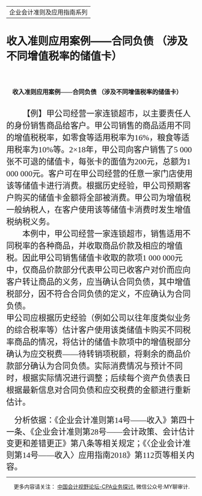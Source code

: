 ﻿<!DOCTYPE HTML PUBLIC "-//W3C//DTD HTML 4.0 Transitional//EN">
<HTML xmlns:o = "urn:schemas-microsoft-com:office:office"><HEAD><TITLE>收入准则应用案例——合同负债 （涉及不同增值税率的储值卡）</TITLE>
<META content="text/html; charset=gb2312" http-equiv=Content-Type>
<META name=GENERATOR content="MSHTML 11.00.10570.1001"><LINK rel=stylesheet 
href="_template.css"></HEAD>
<BODY>
<DIV id=nsbanner>
<DIV id=bannerrow1>
<TABLE class=bannerparthead>
  <TBODY>
  <TR id=hdr>
    <TD class=runninghead noWrap>企业会计准则及应用指南系列</TD></TR></TBODY></TABLE></DIV>
<DIV id=titlerow>
<H1 class=dtH1>收入准则应用案例——合同负债 （涉及不同增值税率的储值卡）</H1></DIV></DIV>
<DIV id=nstext><BR>
<H1 
style="MARGIN: 17pt 0cm 16.5pt; TEXT-INDENT: 12.05pt; mso-char-indent-count: 1.0"><A 
name=_Toc72425606></A><A name=_Toc11952162><SPAN 
style="mso-bookmark: _Toc72425606"><SPAN 
style="FONT-SIZE: 12pt; FONT-FAMILY: 宋体; LINE-HEIGHT: 240%; mso-ascii-font-family: Calibri; mso-ascii-theme-font: minor-latin; mso-fareast-theme-font: minor-fareast; mso-hansi-font-family: Calibri; mso-hansi-theme-font: minor-latin; mso-bidi-font-family: 黑体">收入准则应用案例</SPAN></SPAN></A><SPAN 
style="mso-bookmark: _Toc11952162"><SPAN 
style="mso-bookmark: _Toc72425606"><SPAN lang=EN-US 
style="FONT-SIZE: 12pt; LINE-HEIGHT: 240%; mso-bidi-font-family: 黑体"><FONT 
face=Calibri>——</FONT></SPAN></SPAN></SPAN><SPAN 
style="mso-bookmark: _Toc11952162"><SPAN 
style="mso-bookmark: _Toc72425606"><SPAN 
style="FONT-SIZE: 12pt; FONT-FAMILY: 宋体; LINE-HEIGHT: 240%; mso-ascii-font-family: Calibri; mso-ascii-theme-font: minor-latin; mso-fareast-theme-font: minor-fareast; mso-hansi-font-family: Calibri; mso-hansi-theme-font: minor-latin; mso-bidi-font-family: 黑体">合同负债</SPAN></SPAN></SPAN><SPAN 
style="mso-bookmark: _Toc11952162"><SPAN 
style="mso-bookmark: _Toc72425606"><SPAN 
style="FONT-SIZE: 12pt; LINE-HEIGHT: 240%; mso-bidi-font-family: 黑体"><FONT 
face=Calibri> </FONT></SPAN></SPAN></SPAN><SPAN 
style="mso-bookmark: _Toc11952162"><SPAN 
style="mso-bookmark: _Toc72425606"><SPAN 
style="FONT-SIZE: 12pt; FONT-FAMILY: 宋体; LINE-HEIGHT: 240%; mso-ascii-font-family: Calibri; mso-ascii-theme-font: minor-latin; mso-fareast-theme-font: minor-fareast; mso-hansi-font-family: Calibri; mso-hansi-theme-font: minor-latin; mso-bidi-font-family: 黑体">（涉及不同增值税率的储值卡）</SPAN></SPAN></SPAN><SPAN 
style="mso-bookmark: _Toc72425606"></SPAN><SPAN 
style="mso-bookmark: _Toc11952162"></SPAN><SPAN 
style="FONT-SIZE: 18pt; FONT-FAMILY: 宋体; LINE-HEIGHT: 240%; mso-ascii-theme-font: major-fareast; mso-fareast-theme-font: major-fareast; mso-hansi-theme-font: major-fareast"> 
</SPAN><SPAN lang=EN-US><o:p></o:p></SPAN></H1>
<P class=Default 
style="LAYOUT-GRID-MODE: char; MARGIN: 0cm 0cm 0pt; LINE-HEIGHT: 150%; TEXT-INDENT: 32pt; mso-char-indent-count: 2.0"><FONT 
size=3><SPAN 
style="FONT-SIZE: 16pt; FONT-FAMILY: 宋体; LINE-HEIGHT: 150%; mso-ascii-theme-font: major-fareast; mso-fareast-theme-font: major-fareast; mso-hansi-theme-font: major-fareast; mso-bidi-font-family: 仿宋-宋">【例】甲公司经营一家连锁超市，以主要责任人的身份销售商品给客户。甲公司销售的商品适用不同的增值税税率，如零食等适用税率为</SPAN><SPAN 
lang=EN-US 
style='FONT-SIZE: 16pt; FONT-FAMILY: 宋体; LINE-HEIGHT: 150%; mso-ascii-theme-font: major-fareast; mso-fareast-theme-font: major-fareast; mso-hansi-theme-font: major-fareast; mso-bidi-font-family: "Times New Roman"'>16%</SPAN><SPAN 
style="FONT-SIZE: 16pt; FONT-FAMILY: 宋体; LINE-HEIGHT: 150%; mso-ascii-theme-font: major-fareast; mso-fareast-theme-font: major-fareast; mso-hansi-theme-font: major-fareast; mso-bidi-font-family: 仿宋-宋">，粮食等适用税率为</SPAN><SPAN 
lang=EN-US 
style='FONT-SIZE: 16pt; FONT-FAMILY: 宋体; LINE-HEIGHT: 150%; mso-ascii-theme-font: major-fareast; mso-fareast-theme-font: major-fareast; mso-hansi-theme-font: major-fareast; mso-bidi-font-family: "Times New Roman"'>10%</SPAN><SPAN 
style="FONT-SIZE: 16pt; FONT-FAMILY: 宋体; LINE-HEIGHT: 150%; mso-ascii-theme-font: major-fareast; mso-fareast-theme-font: major-fareast; mso-hansi-theme-font: major-fareast; mso-bidi-font-family: 仿宋-宋">等。</SPAN><SPAN 
lang=EN-US 
style='FONT-SIZE: 16pt; FONT-FAMILY: 宋体; LINE-HEIGHT: 150%; mso-ascii-theme-font: major-fareast; mso-fareast-theme-font: major-fareast; mso-hansi-theme-font: major-fareast; mso-bidi-font-family: "Times New Roman"'>2×18</SPAN><SPAN 
style="FONT-SIZE: 16pt; FONT-FAMILY: 宋体; LINE-HEIGHT: 150%; mso-ascii-theme-font: major-fareast; mso-fareast-theme-font: major-fareast; mso-hansi-theme-font: major-fareast; mso-bidi-font-family: 仿宋-宋">年，甲公司向客户销售了</SPAN><SPAN 
lang=EN-US 
style='FONT-SIZE: 16pt; FONT-FAMILY: 宋体; LINE-HEIGHT: 150%; mso-ascii-theme-font: major-fareast; mso-fareast-theme-font: major-fareast; mso-hansi-theme-font: major-fareast; mso-bidi-font-family: "Times New Roman"'>5 
000</SPAN><SPAN 
style="FONT-SIZE: 16pt; FONT-FAMILY: 宋体; LINE-HEIGHT: 150%; mso-ascii-theme-font: major-fareast; mso-fareast-theme-font: major-fareast; mso-hansi-theme-font: major-fareast; mso-bidi-font-family: 仿宋-宋">张不可退的储值卡，每张卡的面值为</SPAN><SPAN 
lang=EN-US 
style='FONT-SIZE: 16pt; FONT-FAMILY: 宋体; LINE-HEIGHT: 150%; mso-ascii-theme-font: major-fareast; mso-fareast-theme-font: major-fareast; mso-hansi-theme-font: major-fareast; mso-bidi-font-family: "Times New Roman"'>200</SPAN><SPAN 
style="FONT-SIZE: 16pt; FONT-FAMILY: 宋体; LINE-HEIGHT: 150%; mso-ascii-theme-font: major-fareast; mso-fareast-theme-font: major-fareast; mso-hansi-theme-font: major-fareast; mso-bidi-font-family: 仿宋-宋">元，总额为</SPAN><SPAN 
lang=EN-US 
style='FONT-SIZE: 16pt; FONT-FAMILY: 宋体; LINE-HEIGHT: 150%; mso-ascii-theme-font: major-fareast; mso-fareast-theme-font: major-fareast; mso-hansi-theme-font: major-fareast; mso-bidi-font-family: "Times New Roman"'>1 
000 000</SPAN><SPAN 
style="FONT-SIZE: 16pt; FONT-FAMILY: 宋体; LINE-HEIGHT: 150%; mso-ascii-theme-font: major-fareast; mso-fareast-theme-font: major-fareast; mso-hansi-theme-font: major-fareast; mso-bidi-font-family: 仿宋-宋">元。客户可在甲公司经营的任意一家门店使用该等储值卡进行消费。根据历史经验，甲公司预期客户购买的储值卡金额将全部被消费。甲公司为增值税一般纳税人，在客户使用该等储值卡消费时发生增值税纳税义务。<SPAN 
lang=EN-US><o:p></o:p></SPAN></SPAN></FONT></P>
<P class=Default 
style="LAYOUT-GRID-MODE: char; MARGIN: 0cm 0cm 0pt; LINE-HEIGHT: 150%; TEXT-INDENT: 32pt; mso-char-indent-count: 2.0"><FONT 
size=3><SPAN 
style="FONT-SIZE: 16pt; FONT-FAMILY: 宋体; LINE-HEIGHT: 150%; mso-ascii-theme-font: major-fareast; mso-fareast-theme-font: major-fareast; mso-hansi-theme-font: major-fareast; mso-bidi-font-family: 仿宋-宋">本例中，甲公司经营一家连锁超市，销售适用不同税率的各种商品，并收取商品价款及相应的增值税。因此甲公司销售储值卡收取的款项</SPAN><SPAN 
lang=EN-US 
style='FONT-SIZE: 16pt; FONT-FAMILY: 宋体; LINE-HEIGHT: 150%; mso-ascii-theme-font: major-fareast; mso-fareast-theme-font: major-fareast; mso-hansi-theme-font: major-fareast; mso-bidi-font-family: "Times New Roman"'>1 
000 000</SPAN><SPAN 
style="FONT-SIZE: 16pt; FONT-FAMILY: 宋体; LINE-HEIGHT: 150%; mso-ascii-theme-font: major-fareast; mso-fareast-theme-font: major-fareast; mso-hansi-theme-font: major-fareast; mso-bidi-font-family: 仿宋-宋">元中，仅商品价款部分代表甲公司已收客户对价而应向客户转让商品的义务，应当确认合同负债，其中增值税部分，因不符合合同负债的定义，不应确认为合同负债。<SPAN 
lang=EN-US><o:p></o:p></SPAN></SPAN></FONT></P>
<P class=Default 
style="LAYOUT-GRID-MODE: char; MARGIN: 0cm 0cm 0pt; LINE-HEIGHT: 150%"><FONT 
size=3><SPAN 
style="FONT-SIZE: 16pt; FONT-FAMILY: 宋体; LINE-HEIGHT: 150%; mso-ascii-theme-font: major-fareast; mso-fareast-theme-font: major-fareast; mso-hansi-theme-font: major-fareast; mso-bidi-font-family: 仿宋-宋">甲公司应根据历史经验（例如公司以往年度类似业务的综合税率等）估计客户使用该类储值卡购买不同税率商品的情况，将估计的储值卡款项中的增值税部分确认为应交税费</SPAN><SPAN 
lang=EN-US 
style='FONT-SIZE: 16pt; FONT-FAMILY: 宋体; LINE-HEIGHT: 150%; mso-ascii-theme-font: major-fareast; mso-fareast-theme-font: major-fareast; mso-hansi-theme-font: major-fareast; mso-bidi-font-family: "Times New Roman"'>——</SPAN><SPAN 
style="FONT-SIZE: 16pt; FONT-FAMILY: 宋体; LINE-HEIGHT: 150%; mso-ascii-theme-font: major-fareast; mso-fareast-theme-font: major-fareast; mso-hansi-theme-font: major-fareast; mso-bidi-font-family: 仿宋-宋">待转销项税额，将剩余的商品价款部分确认为合同负债。实际消费情况与预计不同时，根据实际情况进行调整；后续每个资产负债表日根据最新信息对合同负债和应交税费的金额进行重新估计。<SPAN 
lang=EN-US><o:p></o:p></SPAN></SPAN></FONT></P>
<P><FONT size=3><SPAN 
style="FONT-SIZE: 16pt; FONT-FAMILY: 宋体; mso-ascii-theme-font: major-fareast; mso-fareast-theme-font: major-fareast; mso-hansi-theme-font: major-fareast; mso-bidi-font-family: 仿宋-宋; mso-font-kerning: 1.0pt; mso-ansi-language: EN-US; mso-fareast-language: ZH-CN; mso-bidi-language: AR-SA">&nbsp;&nbsp;&nbsp; 
分析依据：《企业会计准则第</SPAN><SPAN lang=EN-US 
style='FONT-SIZE: 16pt; FONT-FAMILY: 宋体; mso-ascii-theme-font: major-fareast; mso-fareast-theme-font: major-fareast; mso-hansi-theme-font: major-fareast; mso-bidi-font-family: "Times New Roman"; mso-font-kerning: 1.0pt; mso-ansi-language: EN-US; mso-fareast-language: ZH-CN; mso-bidi-language: AR-SA'>14</SPAN><SPAN 
style="FONT-SIZE: 16pt; FONT-FAMILY: 宋体; mso-ascii-theme-font: major-fareast; mso-fareast-theme-font: major-fareast; mso-hansi-theme-font: major-fareast; mso-bidi-font-family: 仿宋-宋; mso-font-kerning: 1.0pt; mso-ansi-language: EN-US; mso-fareast-language: ZH-CN; mso-bidi-language: AR-SA">号</SPAN><SPAN 
lang=EN-US 
style='FONT-SIZE: 16pt; FONT-FAMILY: 宋体; mso-ascii-theme-font: major-fareast; mso-fareast-theme-font: major-fareast; mso-hansi-theme-font: major-fareast; mso-bidi-font-family: "Times New Roman"; mso-font-kerning: 1.0pt; mso-ansi-language: EN-US; mso-fareast-language: ZH-CN; mso-bidi-language: AR-SA'>——</SPAN><SPAN 
style="FONT-SIZE: 16pt; FONT-FAMILY: 宋体; mso-ascii-theme-font: major-fareast; mso-fareast-theme-font: major-fareast; mso-hansi-theme-font: major-fareast; mso-bidi-font-family: 仿宋-宋; mso-font-kerning: 1.0pt; mso-ansi-language: EN-US; mso-fareast-language: ZH-CN; mso-bidi-language: AR-SA">收入》第四十一条、《企业会计准则第</SPAN><SPAN 
lang=EN-US 
style='FONT-SIZE: 16pt; FONT-FAMILY: 宋体; mso-ascii-theme-font: major-fareast; mso-fareast-theme-font: major-fareast; mso-hansi-theme-font: major-fareast; mso-bidi-font-family: "Times New Roman"; mso-font-kerning: 1.0pt; mso-ansi-language: EN-US; mso-fareast-language: ZH-CN; mso-bidi-language: AR-SA'>28</SPAN><SPAN 
style="FONT-SIZE: 16pt; FONT-FAMILY: 宋体; mso-ascii-theme-font: major-fareast; mso-fareast-theme-font: major-fareast; mso-hansi-theme-font: major-fareast; mso-bidi-font-family: 仿宋-宋; mso-font-kerning: 1.0pt; mso-ansi-language: EN-US; mso-fareast-language: ZH-CN; mso-bidi-language: AR-SA">号<SPAN 
lang=EN-US>——</SPAN>会计政策、会计估计变更和差错更正》第八条等相关规定；《〈企业会计准则第</SPAN><SPAN lang=EN-US 
style='FONT-SIZE: 16pt; FONT-FAMILY: 宋体; mso-ascii-theme-font: major-fareast; mso-fareast-theme-font: major-fareast; mso-hansi-theme-font: major-fareast; mso-bidi-font-family: "Times New Roman"; mso-font-kerning: 1.0pt; mso-ansi-language: EN-US; mso-fareast-language: ZH-CN; mso-bidi-language: AR-SA'>14</SPAN><SPAN 
style="FONT-SIZE: 16pt; FONT-FAMILY: 宋体; mso-ascii-theme-font: major-fareast; mso-fareast-theme-font: major-fareast; mso-hansi-theme-font: major-fareast; mso-bidi-font-family: 仿宋-宋; mso-font-kerning: 1.0pt; mso-ansi-language: EN-US; mso-fareast-language: ZH-CN; mso-bidi-language: AR-SA">号</SPAN><SPAN 
lang=EN-US 
style='FONT-SIZE: 16pt; FONT-FAMILY: 宋体; mso-ascii-theme-font: major-fareast; mso-fareast-theme-font: major-fareast; mso-hansi-theme-font: major-fareast; mso-bidi-font-family: "Times New Roman"; mso-font-kerning: 1.0pt; mso-ansi-language: EN-US; mso-fareast-language: ZH-CN; mso-bidi-language: AR-SA'>——</SPAN><SPAN 
style="FONT-SIZE: 16pt; FONT-FAMILY: 宋体; mso-ascii-theme-font: major-fareast; mso-fareast-theme-font: major-fareast; mso-hansi-theme-font: major-fareast; mso-bidi-font-family: 仿宋-宋; mso-font-kerning: 1.0pt; mso-ansi-language: EN-US; mso-fareast-language: ZH-CN; mso-bidi-language: AR-SA">收入〉应用指南</SPAN><SPAN 
lang=EN-US 
style='FONT-SIZE: 16pt; FONT-FAMILY: 宋体; mso-ascii-theme-font: major-fareast; mso-fareast-theme-font: major-fareast; mso-hansi-theme-font: major-fareast; mso-bidi-font-family: "Times New Roman"; mso-font-kerning: 1.0pt; mso-ansi-language: EN-US; mso-fareast-language: ZH-CN; mso-bidi-language: AR-SA'>2018</SPAN><SPAN 
style="FONT-SIZE: 16pt; FONT-FAMILY: 宋体; mso-ascii-theme-font: major-fareast; mso-fareast-theme-font: major-fareast; mso-hansi-theme-font: major-fareast; mso-bidi-font-family: 仿宋-宋; mso-font-kerning: 1.0pt; mso-ansi-language: EN-US; mso-fareast-language: ZH-CN; mso-bidi-language: AR-SA">》第</SPAN><SPAN 
lang=EN-US 
style='FONT-SIZE: 16pt; FONT-FAMILY: 宋体; mso-ascii-theme-font: major-fareast; mso-fareast-theme-font: major-fareast; mso-hansi-theme-font: major-fareast; mso-bidi-font-family: "Times New Roman"; mso-font-kerning: 1.0pt; mso-ansi-language: EN-US; mso-fareast-language: ZH-CN; mso-bidi-language: AR-SA'>112</SPAN><SPAN 
style="FONT-SIZE: 16pt; FONT-FAMILY: 宋体; mso-ascii-theme-font: major-fareast; mso-fareast-theme-font: major-fareast; mso-hansi-theme-font: major-fareast; mso-bidi-font-family: 仿宋-宋; mso-font-kerning: 1.0pt; mso-ansi-language: EN-US; mso-fareast-language: ZH-CN; mso-bidi-language: AR-SA">页等相关内容。</SPAN></FONT> 

<HR>

<P></P></DIV>
<DIV class=footer>
<P>&nbsp;&nbsp;&nbsp;&nbsp;&nbsp;更多内容请关注： <A 
href="https://bbs.esnai.com/thread-5354530-1-3.html" 
target=_blank>中国会计视野论坛-CPA业务探讨.</A> 微信公众号:MY聊审计.</P></DIV></BODY></HTML>
